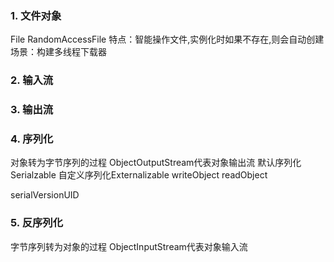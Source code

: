 ### 1. 文件对象
File
RandomAccessFile
  特点：智能操作文件,实例化时如果不存在,则会自动创建
  场景：构建多线程下载器
### 2. 输入流
### 3. 输出流
### 4. 序列化
  对象转为字节序列的过程
  ObjectOutputStream代表对象输出流
  默认序列化Serialzable
  自定义序列化Externalizable
    writeObject
    readObject

  serialVersionUID
### 5. 反序列化
  字节序列转为对象的过程
  ObjectInputStream代表对象输入流
